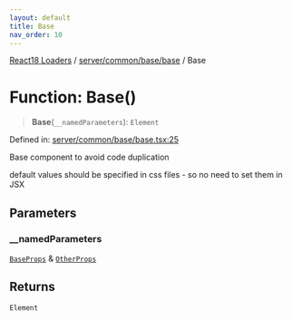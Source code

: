 ```yaml
---
layout: default
title: Base
nav_order: 10
---
```


[React18 Loaders](../../../../../modules.md) / [server/common/base/base](../README.md) / Base

# Function: Base()

> **Base**(`__namedParameters`): `Element`

Defined in: [server/common/base/base.tsx:25](https://github.com/react18-tools/turborepo-template/blob/6bca4da1020e7e35dd88f35809b83bb7f7d5a943/lib/src/server/common/base/base.tsx#L25)

Base component to avoid code duplication

default values should be specified in css files - so no need to set them in JSX

## Parameters

### \_\_namedParameters

[`BaseProps`](../interfaces/BaseProps.md) & [`OtherProps`](../-internal-/interfaces/OtherProps.md)

## Returns

`Element`
